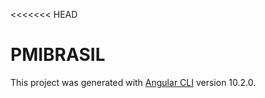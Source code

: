 <<<<<<< HEAD
# PMIBRASIL

This project was generated with [Angular CLI](https://github.com/angular/angular-cli) version 10.2.0.
 

